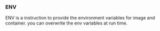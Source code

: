 ### ENV

ENV is a instruction to provide the environment variables for image and container. you can overwrite the env variables at run time.

